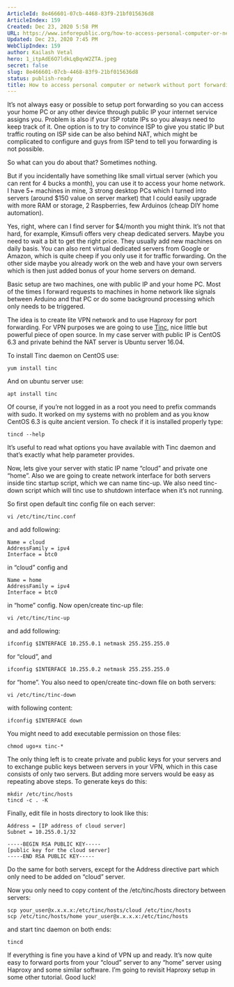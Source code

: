 ```yaml
---
ArticleId: 8e466601-07cb-4468-83f9-21bf015636d8
ArticleIndex: 159
Created: Dec 23, 2020 5:58 PM
URL: https://www.inforepublic.org/how-to-access-personal-computer-or-network-without-port-forwarding/
Updated: Dec 23, 2020 7:45 PM
WebClipIndex: 159
author: Kailash Vetal
hero: 1_itpAdE6O7ldkLqBqvW2ZTA.jpeg
secret: false
slug: 8e466601-07cb-4468-83f9-21bf015636d8
status: publish-ready
title: How to access personal computer or network without port forwarding – InfoRepublic.org
---
```

It’s not always easy or possible to setup port forwarding so you can access your home PC or any other device through public IP your internet service assigns you. Problem is also if your ISP rotate IPs so you always need to keep track of it. One option is to try to convince ISP to give you static IP but traffic routing on ISP side can be also behind NAT, which might be complicated to configure and guys from ISP tend to tell you forwarding is not possible.

So what can you do about that? Sometimes nothing.

But if you incidentally have something like small virtual server (which you can rent for 4 bucks a month), you can use it to access your home network. I have 5+ machines in mine, 3 strong desktop PCs which I turned into servers (around $150 value on server market) that I could easily upgrade with more RAM or storage, 2 Raspberries, few Arduinos (cheap DIY home automation).

Yes, right, where can I find server for $4/month you might think. It’s not that hard, for example, Kimsufi offers very cheap dedicated servers. Maybe you need to wait a bit to get the right price. They usually add new machines on daily basis. You can also rent virtual dedicated servers from Google or Amazon, which is quite cheep if you only use it for traffic forwarding. On the other side maybe you already work on the web and have your own servers which is then just added bonus of your home servers on demand.

Basic setup are two machines, one with public IP and your home PC. Most of the times I forward requests to machines in home network like signals between Arduino and that PC or do some background processing which only needs to be triggered.

The idea is to create lite VPN network and to use Haproxy for port forwarding. For VPN purposes we are going to use [Tinc](https://www.tinc-vpn.org/), nice little but powerful piece of open source. In my case server with public IP is CentOS 6.3 and private behind the NAT server is Ubuntu server 16.04.

To install Tinc daemon on CentOS use:

```
yum install tinc
```

And on ubuntu server use:

```
apt install tinc
```

Of course, if you’re not logged in as a root you need to prefix commands with sudo. It worked on my systems with no problem and as you know CentOS 6.3 is quite ancient version. To check if it is installed properly type:

```
tincd --help
```

It’s useful to read what options you have available with Tinc daemon and that’s exactly what help parameter provides.

Now, lets give your server with static IP name “cloud” and private one “home”. Also we are going to create network interface for both servers inside tinc startup script, which we can name tinc-up. We also need tinc-down script which will tinc use to shutdown interface when it’s not running.

So first open default tinc config file on each server:

```
vi /etc/tinc/tinc.conf
```

and add following:

```
Name = cloud
AddressFamily = ipv4
Interface = btc0
```

in “cloud” config and

```
Name = home
AddressFamily = ipv4
Interface = btc0
```

in “home” config. Now open/create tinc-up file:

```
vi /etc/tinc/tinc-up
```

and add following:

```
ifconfig $INTERFACE 10.255.0.1 netmask 255.255.255.0
```

for “cloud”, and

```
ifconfig $INTERFACE 10.255.0.2 netmask 255.255.255.0
```

for “home”. You also need to open/create tinc-down file on both servers:

```
vi /etc/tinc/tinc-down
```

with following content:

```
ifconfig $INTERFACE down
```

You might need to add executable permission on those files:

```
chmod ugo+x tinc-*
```

The only thing left is to create private and public keys for your servers and to exchange public keys between servers in your VPN, which in this case consists of only two servers. But adding more servers would be easy as repeating above steps. To generate keys do this:

```
mkdir /etc/tinc/hosts
tincd -c . -K
```

Finally, edit file in hosts directory to look like this:

```
Address = [IP address of cloud server]
Subnet = 10.255.0.1/32

-----BEGIN RSA PUBLIC KEY-----
[public key for the cloud server]
-----END RSA PUBLIC KEY-----
```

Do the same for both servers, except for the Address directive part which only need to be added on “cloud” server.

Now you only need to copy content of the /etc/tinc/hosts directory between servers:

```
scp your_user@x.x.x.x:/etc/tinc/hosts/cloud /etc/tinc/hosts
scp /etc/tinc/hosts/home your_user@x.x.x.x:/etc/tinc/hosts
```

and start tinc daemon on both ends:

```
tincd
```

If everything is fine you have a kind of VPN up and ready. It’s now quite easy to forward ports from your “cloud” server to any “home” server using Haproxy and some similar software. I’m going to revisit Haproxy setup in some other tutorial. Good luck!
